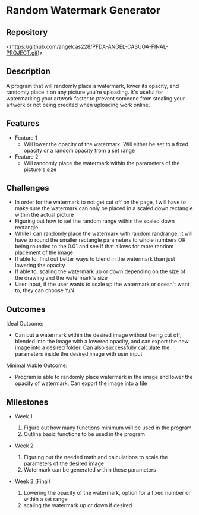 # Random Watermark Generator

## Repository
<(https://github.com/angelcas228/PFDA-ANGEL-CASUGA-FINAL-PROJECT.git)>

## Description
A program that will randomly place a watermark, lower its opacity, and randomly place it on any picture you're uploading. It's useful for watermarking
your artwork faster to prevent someone from stealing your artwork or not being credited when uploading work online.

## Features
- Feature 1
	- Will lower the opacity of the watermark. Will either be set to a fixed opacity or a random opacity from a set range
- Feature 2
	- Will randomly place the watermark within the parameters of the picture's size

## Challenges
- In order for the watermark to not get cut off on the page, I will have to make sure the watermark can only be placed in a scaled down rectangle within the actual picture
- Figuring out how to set the random range within the scaled down rectangle
- While I can randomly place the watermark with random.randrange, it will have to round the smaller rectangle parameters to whole numbers OR being rounded to the 0.01 and see if that
  allows for more random placement of the image
- If able to, find out better ways to blend in the watermark than just lowering the opacity
- If able to, scaling the watermark up or down depending on the size of the drawing and the watermark's size
- User input, if the user wants to scale up the watermark or doesn't want to, they can choose Y/N

## Outcomes
Ideal Outcome:
- Can put a watermark within the desired image without being cut off, blended into the image with a lowered opacity, and can export the new image into a desired folder. Can also
  successfully calculate the parameters inside the desired image with user input

Minimal Viable Outcome:
- Program is able to randomly place watermark in the image and lower the opacity of watermark. Can export the image into a file

## Milestones

- Week 1
  1. Figure out how many functions minimum will be used in the program
  2. Outline basic functions to be used in the program

- Week 2
  1. Figuring out the needed math and calculations to scale the parameters of the desired image 
  2. Watermark can be generated within these parameters

- Week 3 (Final)
  1. Lowering the opacity of the watermark, option for a fixed number or within a set range
  2. scaling the watermark up or down if desired
